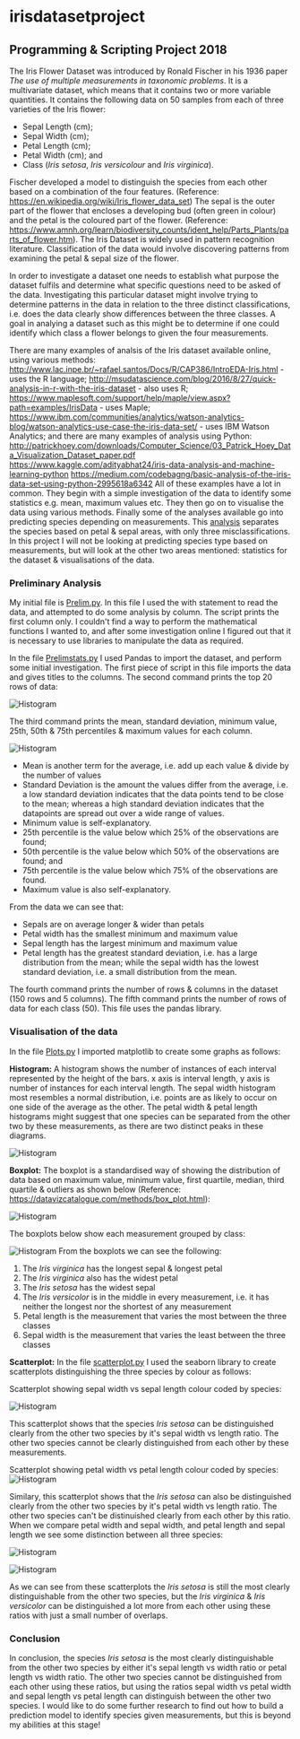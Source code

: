 # irisdatasetproject
## Programming &amp; Scripting Project 2018

The Iris Flower Dataset was introduced by Ronald Fischer in his 1936 paper *The use of multiple measurements in taxonomic problems*. It is a multivariate dataset, which means that it contains two or more variable quantities. It contains the following data on 50 samples from each of three varieties of the Iris flower: 
* Sepal Length (cm); 
* Sepal Width (cm); 
* Petal Length (cm); 
* Petal Width (cm); and  
* Class (*Iris setosa*, *Iris versicolour* and *Iris virginica*). 

Fischer developed a model to distinguish the species from each other based on a combination of the four features.
(Reference: https://en.wikipedia.org/wiki/Iris_flower_data_set)
The sepal is the outer part of the flower that encloses a developing bud (often green in colour) and the petal is the coloured part of the flower. (Reference: https://www.amnh.org/learn/biodiversity_counts/ident_help/Parts_Plants/parts_of_flower.htm).
The Iris Dataset is widely used in pattern recognition literature. Classification of the data would involve discovering patterns from examining the petal & sepal size of the flower. 

In order to investigate a dataset one needs to establish what purpose the dataset fulfils and determine what specific questions need to be asked of the data. Investigating this particular dataset might involve trying to determine patterns in the data in relation to the three distinct classifications, i.e. does the data clearly show differences between the three classes.  A goal in analying a dataset such as this might be to determine if one could identify which class a flower belongs to given the four measurements.

There are many examples of analsis of the Iris dataset available online, using various methods:
http://www.lac.inpe.br/~rafael.santos/Docs/R/CAP386/IntroEDA-Iris.html - uses the R language;
http://msudatascience.com/blog/2016/8/27/quick-analysis-in-r-with-the-iris-dataset - also uses R;
https://www.maplesoft.com/support/help/maple/view.aspx?path=examples/IrisData - uses Maple;
https://www.ibm.com/communities/analytics/watson-analytics-blog/watson-analytics-use-case-the-iris-data-set/ - uses IBM Watson Analytics; and there are many examples of analysis using Python:
http://patrickhoey.com/downloads/Computer_Science/03_Patrick_Hoey_Data_Visualization_Dataset_paper.pdf
https://www.kaggle.com/adityabhat24/iris-data-analysis-and-machine-learning-python
https://medium.com/codebagng/basic-analysis-of-the-iris-data-set-using-python-2995618a6342
All of these examples have a lot in common. They begin with a simple investigation of the data to identify some statistics e.g. mean, maximum values etc. They then go on to visualise the data using various methods. Finally some of the analyses available go into predicting species depending on measurements. This [analysis](http://www.statlab.uni-heidelberg.de/data/iris/) separates the species based on petal & sepal areas, with only three misclassifications. In this project I will not be looking at predicting species type based on measurements, but will look at the other two areas mentioned: statistics for the dataset & visualisations of the data.

### Preliminary Analysis

My initial file is [Prelim.py](https://github.com/paulacduffy/irisdatasetproject/blob/master/Prelim.py). In this file I used the with statement to read the data, and attempted to do some analysis by column. The script prints the first column only. I couldn't find a way to perform the mathematical functions I wanted to, and after some investigation online I figured out that it is necessary to use libraries to manipulate the data as required. 

In the file [Prelimstats.py](https://github.com/paulacduffy/irisdatasetproject/blob/master/prelimstats.py) I used Pandas to import the dataset, and perform some initial investigation. The first piece of script in this file imports the data and gives titles to the columns. 
The second command prints the top 20 rows of data:

![Histogram](https://github.com/paulacduffy/irisdatasetproject/blob/master/Iris%20Dataset%20top%2020%20rows.PNG)

The third command prints the mean, standard deviation, minimum value, 25th, 50th & 75th percentiles & maximum values for each column.

![Histogram](https://github.com/paulacduffy/irisdatasetproject/blob/master/Dataset%20description.PNG)

* Mean is another term for the average, i.e. add up each value & divide by the number of values
* Standard Deviation is the amount the values differ from the average, i.e. a low standard deviation indicates that the data points tend to be close to the mean; whereas a high standard deviation indicates that the datapoints are spread out over a wide range of values.
* Minimum value is self-explanatory.
* 25th percentile is the value below which 25% of the observations are found;
* 50th percentile is the value below which 50% of the observations are found; and
* 75th percentile is the value below which 75% of the observations are found.
* Maximum value is also self-explanatory.

From the data we can see that:
* Sepals are on average longer & wider than petals
* Petal width has the smallest minimum and maximum value
* Sepal length has the largest minimum and maximum value
* Petal length has the greatest standard deviation, i.e. has a large distribution from the mean; while the sepal width has the lowest standard deviation, i.e. a small distribution from the mean.

The fourth command prints the number of rows & columns in the dataset (150 rows and 5 columns).
The fifth command prints the number of rows of data for each class (50).
This file uses the pandas library.

### Visualisation of the data

In the file [Plots.py](https://github.com/paulacduffy/irisdatasetproject/blob/master/plots.py) I imported matplotlib to create some graphs as follows:

**Histogram:**
A histogram shows the number of instances of each interval represented by the height of the bars. 
x axis is interval length, y axis is number of instances for each interval length. The sepal width histogram most resembles a normal distribution, i.e. points are as likely to occur on one side of the average as the other. The petal width & petal length histograms might suggest that one species can be separated from the other two by these measurements, as there are two distinct peaks in these diagrams.

![Histogram](https://github.com/paulacduffy/irisdatasetproject/blob/master/Iris%20Dataset%20Histograms.png)

**Boxplot:**
The boxplot is a standardised way of showing the distribution of data based on maximum value, minimum value, first quartile, median, third quartile & outliers as shown below (Reference: https://datavizcatalogue.com/methods/box_plot.html):

![Histogram](https://github.com/paulacduffy/irisdatasetproject/blob/master/box_plot.png)

The boxplots below show each measurement grouped by class: 

![Histogram](https://github.com/paulacduffy/irisdatasetproject/blob/master/Iris%20Dataset%20Boxplot%20grouped%20by%20class.png)
From the boxplots we can see the following:
1. The *Iris virginica* has the longest sepal & longest petal 
2. The *Iris virginica* also has the widest petal
3. The *Iris setosa* has the widest sepal
4. The *Iris versicolor* is in the middle in every measurement, i.e. it has neither the longest nor the shortest of any measurement
5. Petal length is the measurement that varies the most between the three classes
6. Sepal width is the measurement that varies the least between the three classes

**Scatterplot:** In the file [scatterplot.py](https://github.com/paulacduffy/irisdatasetproject/blob/master/scatterplot.py) I used the seaborn library to create scatterplots distinguishing the three species by colour as follows:

Scatterplot showing sepal width vs sepal length colour coded by species:

![Histogram](https://github.com/paulacduffy/irisdatasetproject/blob/master/Iris%20Scatterplot.png)

This scatterplot shows that the species *Iris setosa* can be distinguished clearly from the other two species by it's sepal width vs length ratio. The other two species cannot be clearly distinguished from each other by these measurements.

Scatterplot showing petal width vs petal length colour coded by species:
![Histogram](https://github.com/paulacduffy/irisdatasetproject/blob/master/Scatterplot%20petal%20iris.png)

Similary, this scatterplot shows that the *Iris setosa* can also be distinguished clearly from the other two species by it's petal width vs length ratio. The other two species can't be distinuished clearly from each other by this ratio.
When we compare petal width and sepal width, and petal length and sepal length we see some distinction between all three species:

![Histogram](https://github.com/paulacduffy/irisdatasetproject/blob/master/Scatterplot%20petal%20length%20sepal%20length%20iris.png)

![Histogram](https://github.com/paulacduffy/irisdatasetproject/blob/master/Scatterplot%20petal%20width%20sepal%20width%20iris.png)

As we can see from these scatterplots the *Iris setosa* is still the most clearly distinguishable from the other two species, but the *Iris virginica* & *Iris versicolor* can be distinguished a lot more from each other using these ratios with just a small number of overlaps.

### Conclusion
In conclusion, the species *Iris setosa* is the most clearly distinguishable from the other two species by either it's sepal length vs width ratio or petal length vs width ratio. The other two species cannot be distinguished from each other using these ratios, but using the ratios sepal width vs petal width and sepal length vs petal length can distinguish between the other two species.
I would like to do some further research to find out how to build a prediction model to identify species given measurements, but this is beyond my abilities at this stage!


